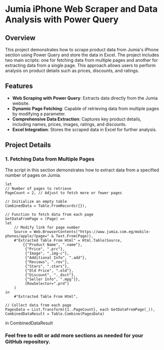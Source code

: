 # Jumia iPhone Web Scraper and Data Analysis with Power Query

## Overview

This project demonstrates how to scrape product data from Jumia's iPhone section using Power Query and store the data in Excel. The project includes two main scripts: one for fetching data from multiple pages and another for extracting data from a single page. This approach allows users to perform analysis on product details such as prices, discounts, and ratings.

## Features

- **Web Scraping with Power Query**: Extracts data directly from the Jumia website.
- **Dynamic Page Fetching**: Capable of retrieving data from multiple pages by modifying a parameter.
- **Comprehensive Data Extraction**: Captures key product details, including names, prices, images, ratings, and discounts.
- **Excel Integration**: Stores the scraped data in Excel for further analysis.

## Project Details

### 1. Fetching Data from Multiple Pages

The script in this section demonstrates how to extract data from a specified number of pages on Jumia.


    let
    // Number of pages to retrieve
    PageCount = 2, // Adjust to fetch more or fewer pages

    // Initialize an empty table
    CombinedData = Table.FromRecords({}),

    // Function to fetch data from each page
    GetDataFromPage = (Page) =>
    let
        // Modify link for page number
        Source = Web.BrowserContents("https://www.jumia.com.eg/mobile-phones/apple/?page=" & Text.From(Page)),
        #"Extracted Table From Html" = Html.Table(Source, 
            {{"Product Name", ".name"}, 
             {"Price", ".prc"}, 
             {"Image", ".img-c"}, 
             {"Additional Info", ".add"}, 
             {"Reviews", ".rev"}, 
             {"Stars", ".stars"}, 
             {"Old Price", ".old"}, 
             {"Discount", "._dsct"}, 
             {"Seller Info", ".mpg"}}, 
             [RowSelector=".prd"]
        )
    in
        #"Extracted Table From Html",

    // Collect data from each page
    PagesData = List.Transform({1..PageCount}, each GetDataFromPage(_)),
    CombinedDataResult = Table.Combine(PagesData)
in
    CombinedDataResult




### Feel free to edit or add more sections as needed for your GitHub repository.
